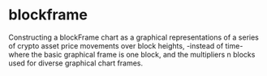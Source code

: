 # blockframe
Constructing a blockFrame chart as a graphical representations of a series of crypto asset price movements over block heights, -instead of time- where the basic graphical frame is one block, and the multipliers n blocks used for diverse graphical chart frames.

